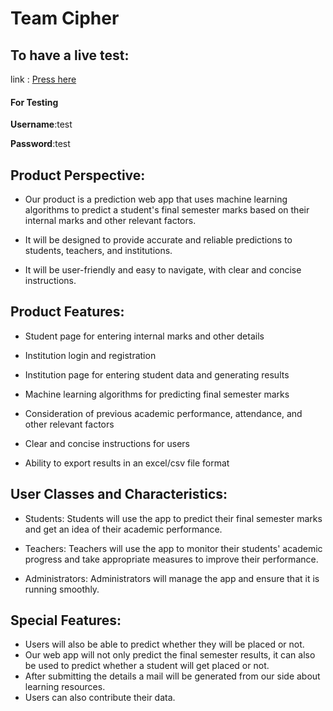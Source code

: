 # Team Cipher

## To have a live test:

  link : [Press here](https://placement-prediction-hq5o.streamlit.app/)
  
  #### For Testing
  
  **Username**:test
  
  **Password**:test



## Product Perspective:
 * Our product is a prediction web app that uses machine learning algorithms to predict a student's final semester marks based on their internal marks and other relevant factors.

 * It will be designed to provide accurate and reliable predictions to students, teachers, and institutions.

 * It will be user-friendly and easy to navigate, with clear and concise instructions.

## Product Features:
 * Student page for entering internal marks and other details

 * Institution login and registration

 * Institution page for entering student data and generating results

 * Machine learning algorithms for predicting final semester marks

 * Consideration of previous academic performance, attendance, and other relevant factors

 * Clear and concise instructions for users

 * Ability to export results in an excel/csv file format

## User Classes and Characteristics:
 * Students: Students will use the app to predict their final semester marks and get an idea of their academic performance.

 * Teachers: Teachers will use the app to monitor their students' academic progress and take appropriate measures to improve their performance.

 * Administrators: Administrators will manage the app and ensure that it is running smoothly.

## Special Features:
 * Users will also be able to predict whether they will be placed or not.
 * Our web app will not only predict the final semester results, it can also be used to predict whether a student will get placed or not.
 * After submitting the details a mail will be generated from our side about learning resources.
 * Users can also contribute their data.
 
 



